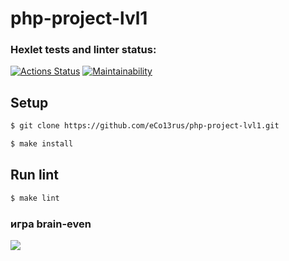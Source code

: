# php-project-lvl1


### Hexlet tests and linter status:
[![Actions Status](https://github.com/eCo13rus/php-project-lvl1/workflows/hexlet-check/badge.svg)](https://github.com/eCo13rus/php-project-lvl1/actions)
[![Maintainability](https://codeclimate.com/github/eCo13rus/php-project-lvl1/maintainability)](https://api.codeclimate.com/v1/badges/d4584929471fc16f22b4/maintainability)

## Setup

```sh
$ git clone https://github.com/eCo13rus/php-project-lvl1.git

$ make install
```

## Run lint

```sh
$ make lint
```

### игра brain-even

<a href="https://asciinema.org/a/akvvd98a5w6siyshQonwG83nM" target="_blank"><img src="https://asciinema.org/a/akvvd98a5w6siyshQonwG83nM.svg" /></a>